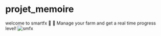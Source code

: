# projet_memoire
welcome to smartfx 🌼 🌻
Manage your farm and get a real time progress level!
![smfx](https://user-images.githubusercontent.com/65069384/134038094-a331d51b-cbaf-4ba5-83b4-6dcc08dc2b68.jpg)
